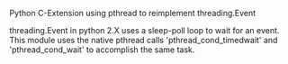 Python C-Extension using pthread to reimplement threading.Event

threading.Event in python 2.X uses a sleep-poll loop to wait for an event.
This module uses the native pthread calls 'pthread_cond_timedwait' and
'pthread_cond_wait' to accomplish the same task.
